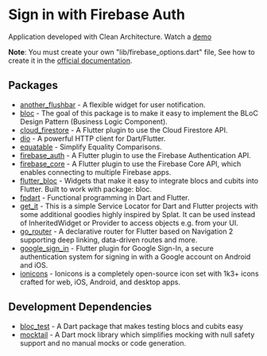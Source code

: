 # Sign in with Firebase Auth
Application developed with Clean Architecture. Watch a [demo](https://cruznestor.github.io/flutter_signin_firebase_page/)

**Note**: You must create your own "lib/firebase_options.dart" file, See how to create it in the [official documentation](https://firebase.google.com/docs/flutter/setup?hl=es-419&platform=android).

## Packages

- [another_flushbar](https://pub.dev/packages/another_flushbar) - A flexible widget for user notification.
- [bloc](https://pub.dev/packages/bloc) - The goal of this package is to make it easy to implement the BLoC Design Pattern (Business Logic Component).
- [cloud_firestore](https://pub.dev/packages/cloud_firestore) - A Flutter plugin to use the Cloud Firestore API.
- [dio](https://pub.dev/packages/dio) - A powerful HTTP client for Dart/Flutter.
- [equatable](https://pub.dev/packages/equatable) - Simplify Equality Comparisons.
- [firebase_auth](https://pub.dev/packages/firebase_auth) - A Flutter plugin to use the Firebase Authentication API.
- [firebase_core](https://pub.dev/packages/firebase_core) - A Flutter plugin to use the Firebase Core API, which enables connecting to multiple Firebase apps.
- [flutter_bloc](https://pub.dev/packages/flutter_bloc) - Widgets that make it easy to integrate blocs and cubits into Flutter. Built to work with package: bloc.
- [fpdart](https://pub.dev/packages/fpdart) - Functional programming in Dart and Flutter.
- [get_it](https://pub.dev/packages/get_it) - This is a simple Service Locator for Dart and Flutter projects with some additional goodies highly inspired by Splat. It can be used instead of InheritedWidget or Provider to access objects e.g. from your UI.
- [go_router](https://pub.dev/packages/go_router) - A declarative router for Flutter based on Navigation 2 supporting deep linking, data-driven routes and more.
- [google_sign_in](https://pub.dev/packages/google_sign_in) - Flutter plugin for Google Sign-In, a secure authentication system for signing in with a Google account on Android and iOS.
- [ionicons](https://pub.dev/packages/ionicons) - Ionicons is a completely open-source icon set with 1k3+ icons crafted for web, iOS, Android, and desktop apps.

## Development Dependencies

- [bloc_test](https://pub.dev/packages/bloc_test) - A Dart package that makes testing blocs and cubits easy
- [mocktail](https://pub.dev/packages/mocktail) - A Dart mock library which simplifies mocking with null safety support and no manual mocks or code generation.
